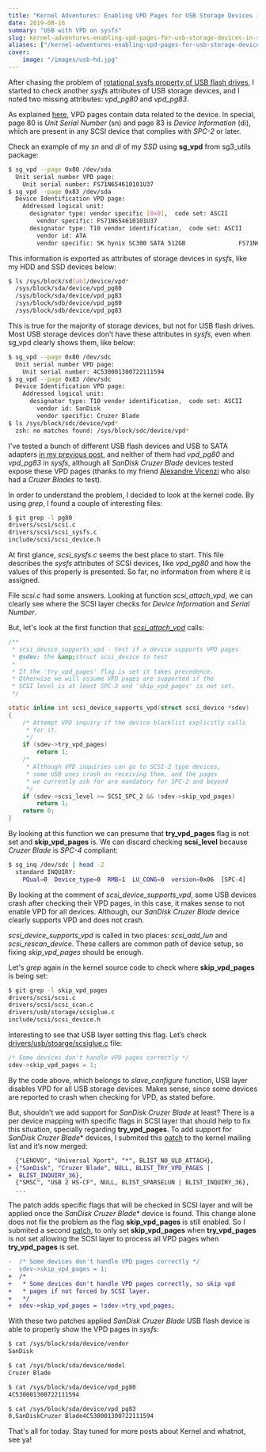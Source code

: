 ```yaml
---
title: "Kernel Adventures: Enabling VPD Pages for USB Storage Devices in sysfs"
date: 2019-08-16
summary: "USB with VPD on sysfs"
slug: kernel-adventures-enabling-vpd-pages-for-usb-storage-devices-in-sysfs
aliases: ["/kernel-adventures-enabling-vpd-pages-for-usb-storage-devices-in-sysfs"]
cover:
    image: "/images/usb-hd.jpg"
---
```


After chasing the problem of [rotational sysfs property of USB flash drives](/kernel-adventures-are-usb-sticks-rotational-devices), I started to check another *sysfs* attributes of USB storage devices, and I noted two missing attributes: *vpd_pg80* and *vpd_pg83*.

As explained [here](/kernel-adventures-are-usb-sticks-rotational-devices), VPD pages contain data related to the device. In special, page 80 is *Unit Serial Number* (sn) and page 83 is *Device Information* (di), which are present in any SCSI device that complies with *SPC-2* or later.

Check an example of my *sn* and *di* of my *SSD* using **sg_vpd** from sg3_utils package:

```sh
$ sg_vpd --page 0x80 /dev/sda
  Unit serial number VPD page:
    Unit serial number: FS71N654610101U37
$ sg_vpd --page 0x83 /dev/sda
  Device Identification VPD page:
    Addressed logical unit:
      designator type: vendor specific [0x0],  code set: ASCII
        vendor specific: FS71N654610101U37
      designator type: T10 vendor identification,  code set: ASCII
        vendor id: ATA
        vendor specific: SK hynix SC300 SATA 512GB               FS71N654610101U37
```

This information is exported as attributes of storage devices in *sysfs*, like my HDD and SSD devices below:

```sh
$ ls /sys/block/sd[ab]/device/vpd*
  /sys/block/sda/device/vpd_pg80
  /sys/block/sda/device/vpd_pg83
  /sys/block/sdb/device/vpd_pg80
  /sys/block/sdb/device/vpd_pg83
```

This is true for the majority of storage devices, but not for USB flash drives. Most USB storage devices don’t have these attributes in *sysfs*, even when sg_vpd clearly shows them, like below:

```sh
$ sg_vpd --page 0x80 /dev/sdc
  Unit serial number VPD page:
    Unit serial number: 4C530001300722111594
$ sg_vpd --page 0x83 /dev/sdc
  Device Identification VPD page:
    Addressed logical unit:
      designator type: T10 vendor identification,  code set: ASCII
        vendor id: SanDisk
        vendor specific: Cruzer Blade
$ ls /sys/block/sdc/device/vpd*
  zsh: no matches found: /sys/block/sdc/device/vpd*
```

I've tested a bunch of different USB flash devices and USB to SATA adapters [in my previous post](/kernel-adventures-are-usb-sticks-rotational-devices), and neither of them had *vpd_pg80* and *vpd_pg83* in *sysfs*, although all *SanDisk Cruzer Blade* devices tested expose these VPD pages (thanks to my friend [Alexandre Vicenzi](https://twitter.com/alxvicenzi) who also had a *Cruzer Blades* to test).

In order to understand the problem, I decided to look at the kernel code. By using *grep*, I found a couple of interesting files:

```sh
$ git grep -l pg80
drivers/scsi/scsi.c
drivers/scsi/scsi_sysfs.c
include/scsi/scsi_device.h
```

At first glance, *scsi_sysfs.c* seems the best place to start. This file describes the *sysfs* attributes of SCSI devices, like *vpd_pg80* and how the values of this properly is presented. So far, no information from where it is assigned.

File *scsi.c* had some answers. Looking at function *scsi_attach_vpd*, we can clearly see where the SCSI layer checks for *Device Information* and *Serial Number*.

But, let's look at the first function that [*scsi_attach_vpd*](https://elixir.bootlin.com/linux/v5.3-rc4/source/drivers/scsi/scsi.c#L454) calls:

```c
/**
 * scsi_device_supports_vpd - test if a device supports VPD pages
 * @sdev: the &amp;struct scsi_device to test
 *
 * If the 'try_vpd_pages' flag is set it takes precedence.
 * Otherwise we will assume VPD pages are supported if the
 * SCSI level is at least SPC-3 and 'skip_vpd_pages' is not set.
 */

static inline int scsi_device_supports_vpd(struct scsi_device *sdev)
{
	/* Attempt VPD inquiry if the device blacklist explicitly calls
	 * for it.
	 */
	if (sdev->try_vpd_pages)
		return 1;
	/*
	 * Although VPD inquiries can go to SCSI-2 type devices,
	 * some USB ones crash on receiving them, and the pages
	 * we currently ask for are mandatory for SPC-2 and beyond
	 */
	if (sdev->scsi_level >= SCSI_SPC_2 && !sdev->skip_vpd_pages)
		return 1;
	return 0;
}
```

By looking at this function we can presume that **try_vpd_pages** flag is not set and **skip_vpd_pages** is. We can discard checking **scsi_level** because *Cruzer Blade* is *SPC-4* compliant:

```sh
$ sg_inq /dev/sdc | head -2
  standard INQUIRY:
    PQual=0  Device_type=0  RMB=1  LU_CONG=0  version=0x06  [SPC-4]
```

By looking at the comment of *scsi_device_supports_vpd*, some USB devices crash after checking their VPD pages, in this case, it makes sense to not enable VPD for all devices. Although, our *SanDisk Cruzer Blade* device clearly supports VPD and does not crash.

*scsi_device_supports_vpd* is called in two places: *scsi_add_lun* and *scsi_rescan_device*. These callers are common path of device setup, so fixing *skip_vpd_pages* should be enough.

Let's *grep* again in the kernel source code to check where **skip_vpd_pages** is being set:

```sh
$ git grep -l skip_vpd_pages
drivers/scsi/scsi.c
drivers/scsi/scsi_scan.c
drivers/usb/storage/scsiglue.c
include/scsi/scsi_device.h
```

Interesting to see that USB layer setting this flag. Let’s check [drivers/usb/stoarge/scsiglue.c](https://elixir.bootlin.com/linux/v5.2.8/source/drivers/usb/storage/scsiglue.c#L210) file:

```c
/* Some devices don't handle VPD pages correctly */
sdev->skip_vpd_pages = 1;
```

By the code above, which belongs to *slave_configure* function, USB layer disables VPD for all USB storage devices. Makes sense, since some devices are reported to crash when checking for VPD, as stated before.

But, shouldn’t we add support for *SanDisk Cruzer Blade* at least? There is a per device mapping with specific flags in SCSI layer that should help to fix this situation, specially regarding **try_vpd_pages**. To add support for *SanDisk Cruzer Blade** devices, I submited this [patch](https://git.kernel.org/pub/scm/linux/kernel/git/torvalds/linux.git/commit/?id=4bc022145c939dd3938771535a8074a884aec0f9) to the kernel mailing list and it’s now merged:

```diff
  {"LENOVO", "Universal Xport", "*", BLIST_NO_ULD_ATTACH},
+ {"SanDisk", "Cruzer Blade", NULL, BLIST_TRY_VPD_PAGES |
+  BLIST_INQUIRY_36},
  {"SMSC", "USB 2 HS-CF", NULL, BLIST_SPARSELUN | BLIST_INQUIRY_36},
  ...
```

The patch adds specific flags that will be checked in SCSI layer and will be applied once the *SanDisk Cruzer Blade** device is found. This change alone does not fix the problem as the flag **skip_vpd_pages** is still enabled. So I submited a second [patch](https://git.kernel.org/pub/scm/linux/kernel/git/torvalds/linux.git/commit/?id=349148785b8cea9781af520fd53c29ee8087ee74), to only set **skip_vpd_pages** when **try_vpd_pages** is not set allowing the SCSI layer to process all VPD pages when **try_vpd_pages** is set.

```diff
-  /* Some devices don't handle VPD pages correctly */
-  sdev->skip_vpd_pages = 1;
+  /*
+   * Some devices don't handle VPD pages correctly, so skip vpd
+   * pages if not forced by SCSI layer.
+   */
+  sdev->skip_vpd_pages = !sdev->try_vpd_pages;
```

With these two patches applied *SanDisk Cruzer Blade* USB flash device is able to properly show the VPD pages in *sysfs*:

```sh
$ cat /sys/block/sda/device/vendor
SanDisk

$ cat /sys/block/sda/device/model
Cruzer Blade

$ cat /sys/block/sda/device/vpd_pg80
4C530001300722111594

$ cat /sys/block/sda/device/vpd_pg83
0,SanDiskCruzer Blade4C530001300722111594
```

That's all for today. Stay tuned for more posts about Kernel and whatnot, see ya!

